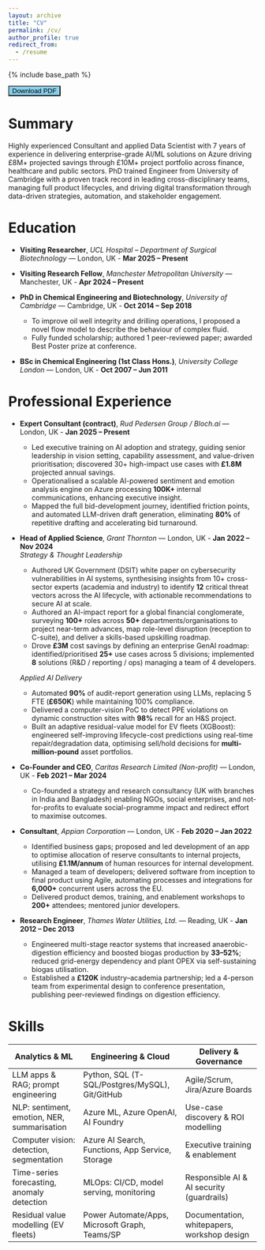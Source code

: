 ```yaml
---
layout: archive
title: "CV"
permalink: /cv/
author_profile: true
redirect_from:
  - /resume
---
```


{% include base_path %}

[<button type="button" class="btn btn-info" style="background-color:skyblue">Download PDF</button>](https://rittickbarua.github.io/files/cv-short.pdf)

# Summary
Highly experienced Consultant and applied Data Scientist with 7 years of experience in delivering enterprise-grade AI/ML solutions on Azure driving £8M+ projected savings through £10M+ project portfolio across finance, healthcare and public sectors. PhD trained Engineer from University of Cambridge with a proven track record in leading cross-disciplinary teams, managing full product lifecycles, and driving digital transformation through data-driven strategies, automation, and stakeholder engagement.


# Education

- **Visiting Researcher**, *UCL Hospital – Department of Surgical Biotechnology* — London, UK - **Mar 2025 – Present**

- **Visiting Research Fellow**, *Manchester Metropolitan University* — Manchester, UK - **Apr 2024 – Present**

- **PhD in Chemical Engineering and Biotechnology**, *University of Cambridge* — Cambridge, UK - **Oct 2014 – Sep 2018**  
  - To improve oil well integrity and drilling operations, I proposed a novel flow model to describe the behaviour of complex fluid.  
  - Fully funded scholarship; authored 1 peer-reviewed paper; awarded Best Poster prize at conference.

- **BSc in Chemical Engineering (1st Class Hons.)**, *University College London* — London, UK - **Oct 2007 – Jun 2011**

# Professional Experience

- **Expert Consultant (contract)**, *Rud Pedersen Group / Bloch.ai* — London, UK - **Jan 2025 – Present**  
  - Led executive training on AI adoption and strategy, guiding senior leadership in vision setting, capability assessment, and value-driven prioritisation; discovered 30+ high-impact use cases with **£1.8M** projected annual savings.  
  - Operationalised a scalable AI-powered sentiment and emotion analysis engine on Azure processing **100K+** internal communications, enhancing executive insight.  
  - Mapped the full bid-development journey, identified friction points, and automated LLM-driven draft generation, eliminating **80%** of repetitive drafting and accelerating bid turnaround.

- **Head of Applied Science**, *Grant Thornton* — London, UK - **Jan 2022 – Nov 2024**  
  _Strategy & Thought Leadership_  
  - Authored UK Government (DSIT) white paper on cybersecurity vulnerabilities in AI systems, synthesising insights from 10+ cross-sector experts (academia and industry) to identify **12** critical threat vectors across the AI lifecycle, with actionable recommendations to secure AI at scale.  
  - Authored an AI-impact report for a global financial conglomerate, surveying **100+** roles across **50+** departments/organisations to project near-term advances, map role-level disruption (reception to C-suite), and deliver a skills-based upskilling roadmap.  
  - Drove **£3M** cost savings by defining an enterprise GenAI roadmap: identified/prioritised **25+** use cases across 5 divisions; implemented **8** solutions (R&D / reporting / ops) managing a team of 4 developers.  

  _Applied AI Delivery_  
  - Automated **90%** of audit-report generation using LLMs, replacing 5 FTE (**£650K**) while maintaining 100% compliance.  
  - Delivered a computer-vision PoC to detect PPE violations on dynamic construction sites with **98%** recall for an H&S project.  
  - Built an adaptive residual-value model for EV fleets (XGBoost): engineered self-improving lifecycle-cost predictions using real-time repair/degradation data, optimising sell/hold decisions for **multi-million-pound** asset portfolios.

- **Co-Founder and CEO**, *Caritas Research Limited (Non-profit)* — London, UK - **Feb 2021 – Mar 2024**  
  - Co-founded a strategy and research consultancy (UK with branches in India and Bangladesh) enabling NGOs, social enterprises, and not-for-profits to evaluate social-programme impact and redirect effort to maximise outcomes.

- **Consultant**, *Appian Corporation* — London, UK - **Feb 2020 – Jan 2022**  
  - Identified business gaps; proposed and led development of an app to optimise allocation of reserve consultants to internal projects, utilising **£1.1M/annum** of human resources for internal development.  
  - Managed a team of developers; delivered software from inception to final product using Agile, automating processes and integrations for **6,000+** concurrent users across the EU.  
  - Delivered product demos, training, and enablement workshops to **200+** attendees; mentored junior developers.

- **Research Engineer**, *Thames Water Utilities, Ltd.* — Reading, UK - **Jan 2012 – Dec 2013**  
  - Engineered multi-stage reactor systems that increased anaerobic-digestion efficiency and boosted biogas production by **33–52%**; reduced grid-energy dependency and plant OPEX via self-sustaining biogas utilisation.  
  - Established a **£120K** industry–academia partnership; led a 4-person team from experimental design to conference presentation, publishing peer-reviewed findings on digestion efficiency.


# Skills

| Analytics & ML                             | Engineering & Cloud                               | Delivery & Governance                       |
|--------------------------------------------|---------------------------------------------------|---------------------------------------------|
| LLM apps & RAG; prompt engineering         | Python, SQL (T-SQL/Postgres/MySQL), Git/GitHub    | Agile/Scrum, Jira/Azure Boards              |
| NLP: sentiment, emotion, NER, summarisation| Azure ML, Azure OpenAI, AI Foundry                | Use-case discovery & ROI modelling          |
| Computer vision: detection, segmentation   | Azure AI Search, Functions, App Service, Storage  | Executive training & enablement             |
| Time-series forecasting, anomaly detection | MLOps: CI/CD, model serving, monitoring           | Responsible AI & AI security (guardrails)   |
| Residual value modelling (EV fleets)       | Power Automate/Apps, Microsoft Graph, Teams/SP    | Documentation, whitepapers, workshop design |





<!-- 
Education
======
* Ph.D in Version Control Theory, GitHub University, 2018 (expected)
* M.S. in Jekyll, GitHub University, 2014
* B.S. in GitHub, GitHub University, 2012

Work experience
======
* Spring 2024: Academic Pages Collaborator
  * GitHub University
  * Duties includes: Updates and improvements to template
  * Supervisor: The Users

* Fall 2015: Research Assistant
  * GitHub University
  * Duties included: Merging pull requests
  * Supervisor: Professor Hub

* Summer 2015: Research Assistant
  * GitHub University
  * Duties included: Tagging issues
  * Supervisor: Professor Git
  
Skills
======
* Skill 1
* Skill 2
  * Sub-skill 2.1
  * Sub-skill 2.2
  * Sub-skill 2.3
* Skill 3

Publications
======
  <ul>{% for post in site.publications reversed %}
    {% include archive-single-cv.html %}
  {% endfor %}</ul>
  
Talks
======
  <ul>{% for post in site.talks reversed %}
    {% include archive-single-talk-cv.html  %}
  {% endfor %}</ul>
  
Teaching
======
  <ul>{% for post in site.teaching reversed %}
    {% include archive-single-cv.html %}
  {% endfor %}</ul>
  
Service and leadership
======
* Currently signed in to 43 different slack teams -->
